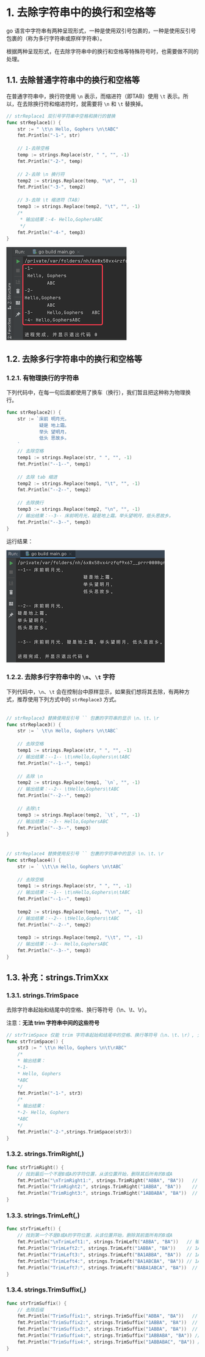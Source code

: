 # 1. 去除字符串中的换行和空格等

go 语言中字符串有两种呈现形式，一种是使用双引号包裹的，一种是使用反引号包裹的（称为多行字符串或原样字符串）。

根据两种呈现形式，在去除字符串中的换行和空格等特殊符号时，也需要做不同的处理。

## 1.1. 去除普通字符串中的换行和空格等

在普通字符串中，换行符使用 `\n` 表示，而缩进符（即TAB）使用 `\t` 表示。所以，在去除换行符和缩进符时，就需要将 `\n` 和 `\t` 替换掉。

```go
// strReplace1 双引号字符串中空格和换行的替换
func strReplace1() {
	str := " \t\n Hello, Gophers \n\tABC"
	fmt.Println("-1-", str)

	// 1-去除空格
	temp := strings.Replace(str, " ", "", -1)
	fmt.Println("-2-", temp)

	// 2-去除 \n 换行符
	temp2 := strings.Replace(temp, "\n", "", -1)
	fmt.Println("-3-", temp2)

	// 3-去除 \t 缩进符（TAB）
	temp3 := strings.Replace(temp2, "\t", "", -1)
	/*
	 * 输出结果：-4- Hello,GophersABC
	 */
	fmt.Println("-4-", temp3)
}
```

![](pics/20211011173157392_155150102.png)


## 1.2. 去除多行字符串中的换行和空格等

### 1.2.1. 有物理换行的字符串

下列代码中，在每一句后面都使用了换车（换行），我们暂且把这种称为物理换行。

```go
func strReplace2() {
	str := `床前 明月光，
			疑是 地上霜。
			举头 望明月，
			低头 思故乡。
	`
	// 去除空格
	temp1 := strings.Replace(str, " ", "", -1)
	fmt.Println("--1--", temp1)

	// 去除 tab 缩进
	temp2 := strings.Replace(temp1, "\t", "", -1)
	fmt.Println("--2--", temp2)

	// 去除换行
	temp3 := strings.Replace(temp2, "\n", "", -1)
	// 输出结果：--3-- 床前明月光，疑是地上霜。举头望明月，低头思故乡。
	fmt.Println("--3--", temp3)
}
```

运行结果：

![](pics/20211011174021454_531001051.png)

### 1.2.2. 去除多行字符串中的 `\n`、`\t` 字符

下列代码中，`\n`、`\t` 会在控制台中原样显示，如果我们想将其去除，有两种方式，推荐使用下列方式中的 `strReplace3` 方式。

```go

// strReplace3 替换使用反引号 `` 包裹的字符串的显示 \n、\t、\r
func strReplace3() {
	str := ` \t\n Hello, Gophers \n\tABC`

	// 去除空格
	temp1 := strings.Replace(str, " ", "", -1)
	// 输出结果：--1-- \t\nHello,Gophers\n\tABC
	fmt.Println("--1--", temp1)

	// 去除 \n
	temp2 := strings.Replace(temp1, `\n`, "", -1)
	// 输出结果：--2-- \tHello,Gophers\tABC
	fmt.Println("--2--", temp2)

	// 去除\t
	temp3 := strings.Replace(temp2, `\t`, "", -1)
	// 输出结果：--3-- Hello,GophersABC
	fmt.Println("--3--", temp3)
}


// strReplace4 替换使用反引号 `` 包裹的字符串中的显示 \n、\t、\r
func strReplace4() {
	str := ` \\t\\n Hello, Gophers \n\tABC`

	// 去除空格
	temp1 := strings.Replace(str, " ", "", -1)
	// 输出结果：--1-- \t\nHello,Gophers\n\tABC
	fmt.Println("--1--", temp1)

	temp2 := strings.Replace(temp1, "\\n", "", -1)
	// 输出结果：--2-- \tHello,Gophers\tABC
	fmt.Println("--2--", temp2)

	temp3 := strings.Replace(temp2, "\\t", "", -1)
	// 输出结果：--3-- Hello,GophersABC
	fmt.Println("--3--", temp3)
}
```

## 1.3. 补充：strings.TrimXxx

### 1.3.1. strings.TrimSpace

去除字符串起始和结尾中的空格、换行等符号（\n、\t、\r）。

注意：**无法 trim 字符串中间的这些符号**

```go
// strTrimSpace 仅能 trim 字符串起始和结尾中的空格、换行等符号（\n、\t、\r）, 无法 trim 字符串中间的这些符号
func strTrimSpace() {
	str3 := " \t\n Hello, Gophers \n\t\rABC"
	/*
	* 输出结果：
	*-1-
	* Hello, Gophers
	*ABC
	*/
	fmt.Println("-1-", str3)
	/*
	* 输出结果：
	*-2- Hello, Gophers
	*ABC
	*/
	fmt.Println("-2-",strings.TrimSpace(str3))
}
```

### 1.3.2. strings.TrimRight(,)

```go
func strTrimRight() {
	// 找到最后一个不是B或A的字符位置，从该位置开始，删除其后所有的B或A
	fmt.Println("\nTrimRight1:", strings.TrimRight("ABBA", "BA"))   // 得到空串
	fmt.Println("TrimRight2:", strings.TrimRight("1ABBA", "BA"))    // 1
	fmt.Println("TrimRight3:", strings.TrimRight("1ABBABA", "BA"))  // 1
}
```

### 1.3.3. strings.TrimLeft(,)

```go
func strTrimLeft() {
    // 找到第一个不是B或A的字符位置，从该位置开始，删除其前面所有的B或A
	fmt.Println("\nTrimLeft1:", strings.TrimLeft("ABBA", "BA"))   // 输出空串
	fmt.Println("TrimLeft2:", strings.TrimLeft("1ABBA", "BA"))    // 1ABBA
	fmt.Println("TrimLeft3:", strings.TrimLeft("BA1ABBA", "BA"))  // 1ABBA
	fmt.Println("TrimLeft4:", strings.TrimLeft("BA1ABCBA", "BA")) // 1ABCBA
	fmt.Println("TrimLeft7:", strings.TrimLeft("BABA1ABCA", "BA"))  // 1ABCA
}
```

### 1.3.4. strings.TrimSuffix(,)

```go
func strTrimSuffix() {
    // 去除后缀
	fmt.Println("TrimSuffix1:", strings.TrimSuffix("ABBA", "BA"))   // AB
	fmt.Println("TrimSuffix2:", strings.TrimSuffix("1ABBA", "BA"))  // 1AB
	fmt.Println("TrimSuffix3:", strings.TrimSuffix("1ABBA", "BA"))  // 1AB
	fmt.Println("TrimSuffix4:", strings.TrimSuffix("1ABBABA", "BA")) // 1ABBA
	fmt.Println("TrimSuffix4:", strings.TrimSuffix("1ABBABAC", "BA")) // 1ABBABAC
}
```